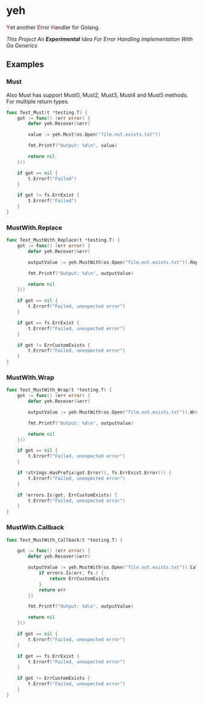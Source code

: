 # yeh
<span style="color: #db4c3f; font-weight: 700">Y</span>et another <span style="color: #db4c3f; font-weight: 700">E</span>rror <span style="color: #db4c3f; font-weight: 700">H</span>andler for Golang. 

*This Project An **Experimental** Idea For Error Handling Implementation With Go Generics*

## Examples

### Must

Also Must has support Must0, Must2, Must3, Must4 and Must5 methods. For multiple return types.

```go
func Test_Must(t *testing.T) {
	got := func() (err error) {
		defer yeh.Recover(&err)

		value := yeh.Must(os.Open("file.not.exists.txt"))

		fmt.Printf("Output: %d\n", value)

		return nil
	}()

	if got == nil {
		t.Errorf("Failed")
	}

	if got != fs.ErrExist {
		t.Errorf("Failed")
	}
}
```

### MustWith.Replace
```go
func Test_MustWith_Replace(t *testing.T) {
	got := func() (err error) {
		defer yeh.Recover(&err)

		outputValue := yeh.MustWith(os.Open("file.not.exists.txt")).Replace(ErrCustomExists)

		fmt.Printf("Output: %d\n", outputValue)

		return nil
	}()

	if got == nil {
		t.Errorf("Failed, unexpected error")
	}

	if got == fs.ErrExist {
		t.Errorf("Failed, unexpected error")
	}

	if got != ErrCustomExists {
		t.Errorf("Failed, unexpected error")
	}
}
```

### MustWith.Wrap
```go
func Test_MustWith_Wrap(t *testing.T) {
	got := func() (err error) {
		defer yeh.Recover(&err)

		outputValue := yeh.MustWith(os.Open("file.not.exists.txt")).Wrap(ErrCustomExists)

		fmt.Printf("Output: %d\n", outputValue)

		return nil
	}()

	if got == nil {
		t.Errorf("Failed, unexpected error")
	}

	if !strings.HasPrefix(got.Error(), fs.ErrExist.Error()) {
		t.Errorf("Failed, unexpected error")
	}

	if !errors.Is(got, ErrCustomExists) {
		t.Errorf("Failed, unexpected error")
	}
}
```

### MustWith.Callback
```go
func Test_MustWith_Callback(t *testing.T) {

	got := func() (err error) {
		defer yeh.Recover(&err)

		outputValue := yeh.MustWith(os.Open("file.not.exists.txt")).Callback(func(err error) error {
			if errors.Is(err, fs.) {
				return ErrCustomExists
			}
			return err
		})

		fmt.Printf("Output: %d\n", outputValue)

		return nil
	}()

	if got == nil {
		t.Errorf("Failed, unexpected error")
	}

	if got == fs.ErrExist {
		t.Errorf("Failed, unexpected error")
	}

	if got != ErrCustomExists {
		t.Errorf("Failed, unexpected error")
	}
}
```
